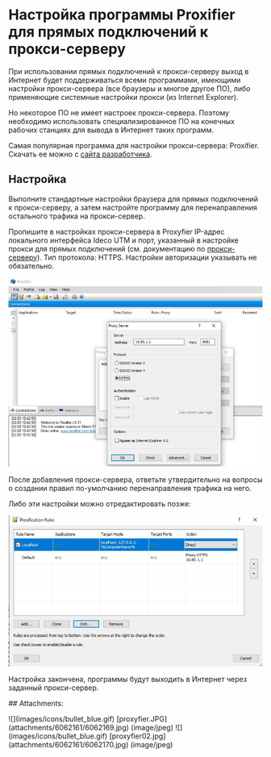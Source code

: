 # Настройка программы Proxifier для прямых подключений к прокси-серверу

При использовании прямых подключений к прокси-серверу выход в Интернет будет поддерживаться всеми программами, имеющими настройки прокси-сервера \(все браузеры и многое другое ПО\), либо применяющие системные настройки прокси \(из Internet Explorer\).

Но некоторое ПО не имеет настроек прокси-сервера. Поэтому необходимо использовать специализированное ПО на конечных рабочих станциях для вывода в Интернет таких программ.

Самая популярная программа для настройки прокси-сервера: Proxifier. Скачать ее можно с [сайта разработчика](http://www.proxifier.com/).

## Настройка

Выполните стандартные настройки браузера для прямых подключений к прокси-серверу, а затем настройте программу для перенаправления остального трафика на прокси-сервер.

Пропишите в настройках прокси-сервера в Proxyfier IP-адрес локального интерфейса Ideco UTM и порт, указанный в настройке прокси для прямых подключений \(см. документацию по [прокси-серверу](https://github.com/ideco-team/docsUTM/tree/54be5c28981601375569bdca6ef75ead87808b16/Прокси/README.md)\). Тип протокола: HTTPS. Настройки авторизации указывать не обязательно.

![](.gitbook/assets/6062169.jpg)

После добавления прокси-сервера, ответьте утвердительно на вопросы о создании правил по-умолчанию перенаправления трафика на него.

Либо эти настройки можно отредактировать позже:

![](.gitbook/assets/6062170.jpg)

Настройка закончена, программы будут выходить в Интернет через заданный прокси-сервер.

 \#\# Attachments:

 !\[\]\(images/icons/bullet\_blue.gif\) \[proxyfier.JPG\]\(attachments/6062161/6062169.jpg\) \(image/jpeg\) !\[\]\(images/icons/bullet\_blue.gif\) \[proxyfier02.jpg\]\(attachments/6062161/6062170.jpg\) \(image/jpeg\)

